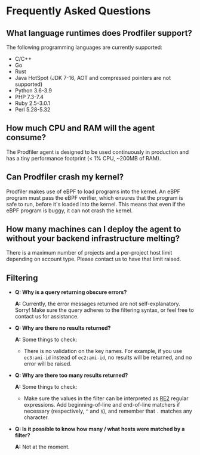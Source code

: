 # Frequently Asked Questions

## What language runtimes does Prodfiler support?

The following programming languages are currently supported:

* C/C++
* Go
* Rust
* Java HotSpot (JDK 7-16, AOT and compressed pointers are not supported)
* Python 3.6-3.9
* PHP 7.3-7.4
* Ruby 2.5-3.0.1
* Perl 5.28-5.32

## How much CPU and RAM will the agent consume?

The Prodfiler agent is designed to be used continuously in production and has
a tiny performance footprint (< 1% CPU, ~200MB of RAM).

## Can Prodfiler crash my kernel?

Prodfiler makes use of eBPF to load programs into the kernel. An eBPF program must
pass the eBPF verifier, which ensures that the program is safe to run, before it's
loaded into the kernel. This means that even if the eBPF program is buggy, it can
not crash the kernel.

## How many machines can I deploy the agent to without your backend infrastructure melting?

There is a maximum number of projects and a per-project host limit depending on account type.
Please contact us to have that limit raised.

## Filtering

* **Q: Why is a query returning obscure errors?**

  **A:** Currently, the error messages returned are not self-explanatory. Sorry! Make sure the query adheres to the filtering syntax, or feel free to contact us for assistance.

* **Q: Why are there no results returned?**

  **A:** Some things to check:
  * There is no validation on the key names. For example, if you use `ec3:ami-id` instead of `ec2:ami-id`, no results will be returned, and no error will be raised.

* **Q: Why are there too many results returned?**

  **A:** Some things to check:
    * Make sure the values in the filter can be interpreted as [RE2](https://github.com/google/re2/wiki/Syntax) regular expressions.
    Add beginning-of-line and end-of-line matchers if necessary (respectively, `^` and `$`), and remember that `.` matches any character.

* **Q: Is it possible to know how many / what hosts were matched by a filter?**

  **A:** Not at the moment.


